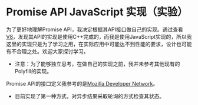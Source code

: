 Promise API JavaScript 实现（实验）
===
为了更好地理解Promise API，我决定根据其API接口做自己的实现。通过查看[V8]，发现其API的实现是使用C++完成的，而我是使用JavaScript实现的，所以我这里的实现只是为了学习之用，在实际应用中可能达不到性能的要求，设计也可能有不合理之处。欢迎大家探讨学习。

* 注意：为了能够独立思考，在做自己的实现之前，我并未参考其他现有的Polyfill的实现。

Promise API的接口定义我参考的是[Mozilla Developer Network]。

* 目前实现了第一种方式，对异步结果采取轮询的方式检查其状态。

[V8]: https://github.com/v8/v8
[Mozilla Developer Network]: https://developer.mozilla.org/en-US/docs/Web/JavaScript/Reference/Global_Objects/Promise
